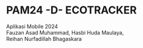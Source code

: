 # PAM24 -D- ECOTRACKER
Aplikasi Mobile 2024  
Fauzan Asad Muhammad, 
Hasbi Huda Maulaya,  
Reihan Nurfadillah Bhagaskara 
